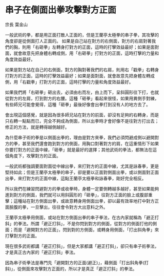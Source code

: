 # 串子在側面出拳攻擊對方正面

宗長
葉金山

一般武術的拳，都是用正面打敵人正面的，但是王蘭亭太極拳的串子拳，其攻擊的角度卻是從側面打人正面的。
如果是自己站在對方的右側面，對方的右肩對著我們的胸，則用「右砸拳」左轉身打對方的正面，這時的打擊效益最好；如果是面對面，就會故意先把身體右轉成側，用「右砸拳」打對方的正面，這時打擊的力量和角度效益最好。

如果是對方站在自己的右側面，對方的胸對著我們的右肩，則用右「戳拳」右轉身打對方的正面，這時的打擊效益最好；如果是面對面，就會故意先把身體左轉成側，用「右戳拳」打對方的正面，這時打擊的力量和角度效益最好。

如果我們將「右砸拳」砸出去，必須由右而左，由上而下，呈斜圓形往下打，也就從對方的左肩，打到對方的右腰。這種「砸拳」看起來很怪，如果用異側手對練，有些師兄可能會覺得，這種「砸拳」最後好像會出拳打到沒有人的地方去了。

會出現這個感覺，就是因為很多師兄站在對方的前面，卻沒有足夠的右轉身，而是只右轉一點點而已，完全不夠成為側面，所以出拳時才會好像不是往對方打出去；修正的方法，就是轉得越側越好。

為什麼串子術的拳是以側面出拳的，理由是對方來拳，我們必須閃避成側以避開對方的拳，甚至我們還會跑到對方的側面，用胸口對著對方的肩，在這重情形下如果你要打對方的正面中線，「砸拳」就是最好的選擇；其他武術的拳法，都無法在這個角度下，攻擊對方的正面。

一般武術都強調要面對面從中線出拳，來打對方的正面中線，尤其是詠春拳，更是堅持如此；但是王蘭亭太極拳的串子，卻是要以正面對側面出拳，或以側面對正面出拳，來打對方的正面中線，這點王蘭亭太極拳和詠春拳，剛好完全相反。

所以我們在練習閃避對方的拳或收拳時，身體一定要側轉越多越好，甚至如果能夠進到對方的側面，我們就可以用斜圓形的「砸拳」，往對方正面的臉上或腹部重擊；這種站在對方側面出拳，或故意轉身用側面出拳，卻以最有效率地打中對方正面臉腹的拳，一旦擊出，往往會令對方大出意料之外。

王蘭亭太極拳用側面，或站在對方側面出拳的串子拳法，在古內家就稱為「避正打斜」的拳法。所謂「避正打斜」，不是你閃到對方的側面，從對方的側面打他的側面；而是「避開對方的正面」，閃到對的方側面，或轉身用側面，「打出斜角拳」來打擊對方的正面。

現在很多武術都講「避正打斜」，但是大家都講「避正打斜」，卻只有串子術拳法，才是真正古內家的「避正打斜」拳法。

因為串子術拳法是專門先「避開對方的正面(避正)」，藉側面「打出斜角拳(打斜)」，從側面來攻擊對方正面的，所以才是真正「避正打斜」的拳法。

